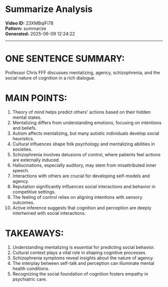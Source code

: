 # Summarize Analysis

**Video ID:** 23XMBqlFi78  
**Pattern:** summarize  
**Generated:** 2025-06-09 12:24:22  

---

# ONE SENTENCE SUMMARY:
Professor Chris FFF discusses mentalizing, agency, schizophrenia, and the social nature of cognition in a rich dialogue.

# MAIN POINTS:
1. Theory of mind helps predict others' actions based on their hidden mental states.
2. Mentalizing differs from understanding emotions, focusing on intentions and beliefs.
3. Autism affects mentalizing, but many autistic individuals develop social heuristics.
4. Cultural influences shape folk psychology and mentalizing abilities in societies.
5. Schizophrenia involves delusions of control, where patients feel actions are externally induced.
6. Hallucinations, especially auditory, may stem from misattributed inner speech.
7. Interactions with others are crucial for developing self-models and agency.
8. Reputation significantly influences social interactions and behavior in competitive settings.
9. The feeling of control relies on aligning intentions with sensory outcomes.
10. Active inference suggests that cognition and perception are deeply intertwined with social interactions.

# TAKEAWAYS:
1. Understanding mentalizing is essential for predicting social behavior.
2. Cultural context plays a vital role in shaping cognitive processes.
3. Schizophrenia symptoms reveal insights about the nature of agency.
4. The interplay between self-talk and perception can illuminate mental health conditions.
5. Recognizing the social foundation of cognition fosters empathy in psychiatric care.